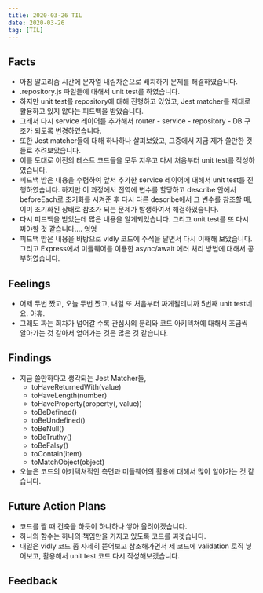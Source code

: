 ```yaml
---
title: 2020-03-26 TIL
date: 2020-03-26
tag: [TIL]
---
```


## Facts

- 아침 알고리즘 시간에 문자열 내림차순으로 배치하기 문제를 해결하였습니다.
- .repository.js 파일들에 대해서 unit test를 하였습니다.
- 하지만 unit test를 repository에 대해 진행하고 있었고, Jest matcher를 제대로 활용하고 있지 않다는 피드백을 받았습니다.
- 그래서 다시 service 레이어를 추가해서 router - service - repository - DB 구조가 되도록 변경하였습니다.
- 또한 Jest matcher들에 대해 하나하나 살펴보았고, 그중에서 지금 제가 쓸만한 것들로 추려보았습니다.
- 이를 토대로 이전의 테스트 코드들을 모두 지우고 다시 처음부터 unit test를 작성하였습니다.
- 피드백 받은 내용을 수렴하여 앞서 추가한 service 레이어에 대해서 unit test를 진행하였습니다. 하지만 이 과정에서 전역에 변수를 할당하고 describe 안에서 beforeEach로 초기화를 시켜준 후 다시 다른 describe에서 그 변수를 참조할 때, 이미 초기화된 상태로 참조가 되는 문제가 발생하여서 해결하였습니다.
- 다시 피드백을 받았는데 많은 내용을 알게되었습니다. 그리고 unit test를 또 다시 짜야할 것 같습니다.... 엉엉
- 피드백 받은 내용을 바탕으로 vidly 코드에 주석을 달면서 다시 이해해 보았습니다. 그리고 Express에서 미들웨어를 이용한 async/await 에러 처리 방법에 대해서 공부하였습니다.

## Feelings

- 어제 두번 짰고, 오늘 두번 짰고, 내일 또 처음부터 짜게될테니까 5번째 unit test네요. 아휴.
- 그래도 짜는 회차가 넘어갈 수록 관심사의 분리와 코드 아키텍쳐에 대해서 조금씩 알아가는 것 같아서 얻어가는 것은 많은 것 같습니다.

## Findings

- 지금 쓸만하다고 생각되는 Jest Matcher들,  
  - toHaveReturnedWith(value)  
  - toHaveLength(number)  
  - toHaveProperty(property(, value))  
  - toBeDefined()  
  - toBeUndefined()  
  - toBeNull()  
  - toBeTruthy()  
  - toBeFalsy()  
  - toContain(item)  
  - toMatchObject(object)  
- 오늘은 코드의 아키텍쳐적인 측면과 미들웨어의 활용에 대해서 많이 알아가는 것 같습니다.

## Future Action Plans

- 코드를 짤 때 건축을 하듯이 하나하나 쌓아 올려야겠습니다.
- 하나의 함수는 하나의 책임만을 가지고 있도록 코드를 짜겟습니다.
- 내일은 vidly 코드 좀 자세히 뜯어보고 참조해가면서 제 코드에 validation 로직 넣어보고, 활용해서 unit test 코드 다시 작성해보겠습니다.

## Feedback
